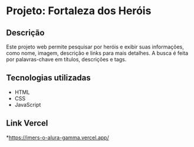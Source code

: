 # Projeto: Fortaleza dos Heróis

## Descrição
Este projeto web permite pesquisar por heróis e exibir suas informações, como nome, imagem, descrição e links para mais detalhes. A busca é feita por palavras-chave em títulos, descrições e tags.

## Tecnologias utilizadas
* HTML
* CSS
* JavaScript

## Link Vercel

*https://imers-o-alura-gamma.vercel.app/

